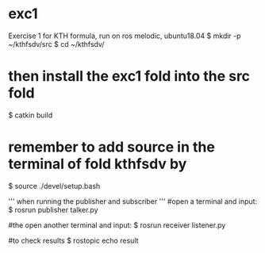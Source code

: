 # exc1
Exercise 1 for KTH formula, run on ros melodic, ubuntu18.04
$ mkdir -p ~/kthfsdv/src
$ cd ~/kthfsdv/
# then install the exc1 fold into the src fold
$ catkin build

# remember to add source in the terminal of fold kthfsdv by
$ source ./devel/setup.bash

'''
when running the publisher and subscriber
'''
#open a terminal and input:
$ rosrun publisher talker.py

#the open another terminal and input:
$ rosrun receiver listener.py

#to check results
$ rostopic echo result
